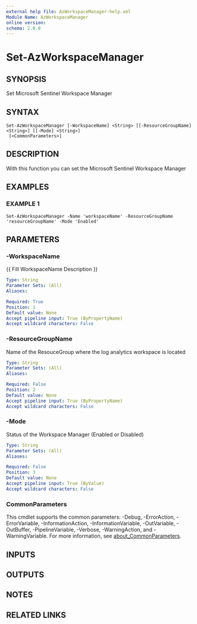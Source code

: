 ```yaml
---
external help file: AzWorkspaceManager-help.xml
Module Name: AzWorkspaceManager
online version:
schema: 2.0.0
---
```


# Set-AzWorkspaceManager

## SYNOPSIS
Set Microsoft Sentinel Workspace Manager

## SYNTAX

```
Set-AzWorkspaceManager [-WorkspaceName] <String> [[-ResourceGroupName] <String>] [[-Mode] <String>]
 [<CommonParameters>]
```

## DESCRIPTION
With this function you can set the Microsoft Sentinel Workspace Manager

## EXAMPLES

### EXAMPLE 1
```
Set-AzWorkspaceManager -Name 'workspaceName' -ResourceGroupName 'resourceGroupName' -Mode 'Enabled'
```

## PARAMETERS

### -WorkspaceName
{{ Fill WorkspaceName Description }}

```yaml
Type: String
Parameter Sets: (All)
Aliases:

Required: True
Position: 1
Default value: None
Accept pipeline input: True (ByPropertyName)
Accept wildcard characters: False
```

### -ResourceGroupName
Name of the ResouceGroup where the log analytics workspace is located

```yaml
Type: String
Parameter Sets: (All)
Aliases:

Required: False
Position: 2
Default value: None
Accept pipeline input: True (ByPropertyName)
Accept wildcard characters: False
```

### -Mode
Status of the Workspace Manager (Enabled or Disabled)

```yaml
Type: String
Parameter Sets: (All)
Aliases:

Required: False
Position: 3
Default value: None
Accept pipeline input: True (ByValue)
Accept wildcard characters: False
```

### CommonParameters
This cmdlet supports the common parameters: -Debug, -ErrorAction, -ErrorVariable, -InformationAction, -InformationVariable, -OutVariable, -OutBuffer, -PipelineVariable, -Verbose, -WarningAction, and -WarningVariable. For more information, see [about_CommonParameters](http://go.microsoft.com/fwlink/?LinkID=113216).

## INPUTS

## OUTPUTS

## NOTES

## RELATED LINKS
